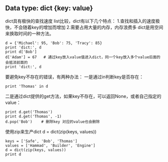 Data type: dict 	{key: value}
-----------------------------
dict具有极快的查找速度
list比较，dict有以下几个特点：
1.查找和插入的速度极快，不会随着key的增加而增加
2.需要占用大量的内存，内存浪费多
dict是用空间来换取时间的一种方法。

    d = {'Michael': 95, 'Bob': 75, 'Tracy': 85}
    print 'dict:', d
    print d['Bob']
    d['Adam'] = 67   # 通过key放入value值进入dict，同一个key放入多个value后面的会抵消前面的
    print 'dict:', d
要避免key不存在的错误，有两种办法：
一是通过in判断key是否存在：

    print 'Thomas' in d
二是通过dict提供的get方法，如果key不存在，可以返回None，或者自己指定的value：

    print d.get('Thomas')
    print d.get('Thomas', -1)
    d.pop('Bob')    # 删除key 对应的value也会删除
使用zip来生产dict  d = dict(zip(keys, values))

    keys = ['Safe', 'Bob', 'Thomas']
    values = ['Hammad', 'Builder', 'Engine']
    d = dict(zip(keys, values))
    print d
